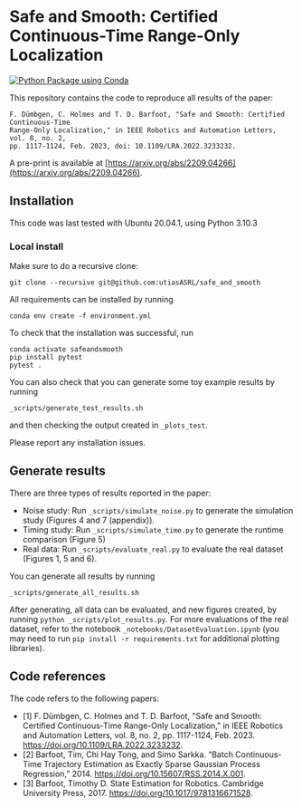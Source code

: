 # Safe and Smooth: Certified Continuous-Time Range-Only Localization

[![Python Package using Conda](https://github.com/utiasASRL/safe_and_smooth/actions/workflows/python-package-conda.yml/badge.svg)](https://github.com/utiasASRL/safe_and_smooth/actions/workflows/python-package-conda.yml)

This repository contains the code to reproduce all results of the paper:

````
F. Dümbgen, C. Holmes and T. D. Barfoot, "Safe and Smooth: Certified Continuous-Time 
Range-Only Localization," in IEEE Robotics and Automation Letters, vol. 8, no. 2, 
pp. 1117-1124, Feb. 2023, doi: 10.1109/LRA.2022.3233232.
````

A pre-print is available at [https://arxiv.org/abs/2209.04266](https://arxiv.org/abs/2209.04266).

## Installation

This code was last tested with Ubuntu 20.04.1, using Python 3.10.3

### Local install

Make sure to do a recursive clone:
```
git clone --recursive git@github.com:utiasASRL/safe_and_smooth
```

All requirements can be installed by running
```
conda env create -f environment.yml
```

To check that the installation was successful, run
```
conda activate safeandsmooth
pip install pytest
pytest .
```
You can also check that you can generate some toy example results by running
```
_scripts/generate_test_results.sh
```
and then checking the output created in `_plots_test`. 

Please report any installation issues. 

## Generate results

There are three types of results reported in the paper:

- Noise study: Run `_scripts/simulate_noise.py` to generate the simulation study (Figures 4 and 7 (appendix)). 
- Timing study:  Run `_scripts/simulate_time.py` to generate the runtime comparison (Figure 5)
- Real data: Run `_scripts/evaluate_real.py` to evaluate the real dataset (Figures 1, 5 and 6). 

You can generate all results by running
```
_scripts/generate_all_results.sh
```
After generating, all data can be evaluated, and new figures created, by running `python _scripts/plot_results.py`. For more evaluations of the real dataset, refer to the notebook `_notebooks/DatasetEvaluation.ipynb` (you may need to run `pip install -r requirements.txt` for additional plotting libraries). 

## Code references

The code refers to the following papers:

- [1] F. Dümbgen, C. Holmes and T. D. Barfoot, "Safe and Smooth: Certified Continuous-Time Range-Only Localization," in IEEE Robotics and Automation Letters, vol. 8, no. 2, pp. 1117-1124, Feb. 2023. https://doi.org/10.1109/LRA.2022.3233232.
- [2] Barfoot, Tim, Chi Hay Tong, and Simo Sarkka. “Batch Continuous-Time Trajectory Estimation as Exactly Sparse Gaussian Process Regression,” 2014. https://doi.org/10.15607/RSS.2014.X.001.
- [3] Barfoot, Timothy D. State Estimation for Robotics. Cambridge University Press, 2017. https://doi.org/10.1017/9781316671528.
